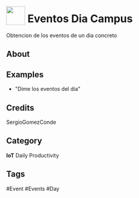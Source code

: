 # <img src="https://raw.githack.com/FortAwesome/Font-Awesome/master/svgs/solid/calendar-day.svg" card_color="#22A7F0" width="50" height="50" style="vertical-align:bottom"/> Eventos Dia Campus
Obtencion de los eventos de un dia concreto

## About


## Examples
* "Dime los eventos del dia"

## Credits
SergioGomezConde

## Category
**IoT**
Daily
Productivity

## Tags
#Event
#Events
#Day

